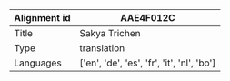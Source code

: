 |Alignment id | AAE4F012C
| --- | --- 
|Title | Sakya Trichen 
|Type | translation
|Languages | ['en', 'de', 'es', 'fr', 'it', 'nl', 'bo']